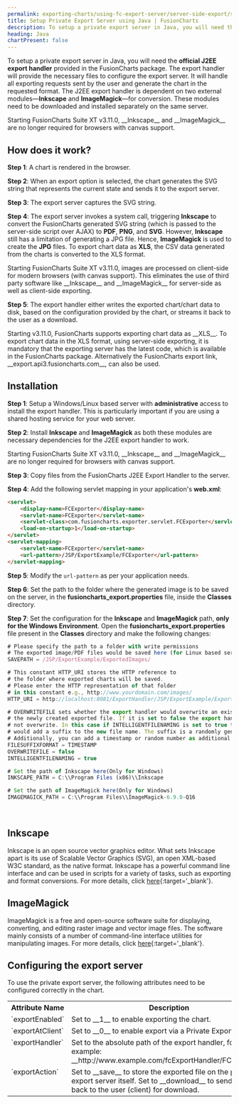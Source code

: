 ```yaml
---
permalink: exporting-charts/using-fc-export-server/server-side-export/setup-private-export-server-java.html
title: Setup Private Export Server using Java | FusionCharts
description: To setup a private export server in Java, you will need the official J2EE export handler provided in the FusionCharts package.
heading: Java
chartPresent: false
---
```


To setup a private export server in Java, you will need the __official J2EE export handler__ provided in the FusionCharts package. The export handler will provide the necessary files to configure the export server. It will handle all exporting requests sent by the user and generate the chart in the requested format. The J2EE export handler is dependent on two external modules—__Inkscape__ and __ImageMagick__—for conversion. These modules need to be downloaded and installed separately on the same server.

<p class="text-info"> Starting FusionCharts Suite XT v3.11.0, __Inkscape__ and __ImageMagick__ are no longer required for browsers with canvas support. </p>

## How does it work?

__Step 1__: A chart is rendered in the browser.

__Step 2__: When an export option is selected, the chart generates the SVG string that represents the current state and sends it to the export server.

__Step 3__: The export server captures the SVG string.

__Step 4__: The export server invokes a system call, triggering __Inkscape__ to convert the  FusionCharts generated SVG string (which is passed to the server-side script over AJAX) to __PDF__, __PNG__, and __SVG__. However, __Inkscape__ still has a limitation of generating a JPG file. Hence, __ImageMagick__ is used to create the __JPG__ files.
To export chart data as __XLS__, the CSV data generated from the charts is converted to the XLS format.

<p class="text-info"> Starting FusionCharts Suite XT v3.11.0, images are processed on client-side for modern browsers (with canvas support). This eliminates the use of third party software like __Inkscape__ and __ImageMagick__ for server-side as well as client-side exporting. </p>

__Step 5__: The export handler either writes the exported chart/chart data to disk, based on the configuration provided by the chart, or streams it back to the user as a download.

<p class="text-info"> Starting v3.11.0, FusionCharts supports exporting chart data as __XLS__. To export chart data in the XLS format, using server-side exporting, it is mandatory that the exporting server has the latest code, which is available in the FusionCharts package. Alternatively the FusionCharts export link, __export.api3.fusioncharts.com__, can also be used.  </p>

## Installation

__Step 1__: Setup a Windows/Linux based server with __administrative__ access to install the export handler. This is particularly important if you are using a shared hosting service for your web server.

__Step 2__: Install __Inkscape__ and __ImageMagick__ as both these modules are necessary dependencies for the J2EE export handler to work.

<p class="text-info"> Starting FusionCharts Suite XT v3.11.0, __Inkscape__ and __ImageMagick__ are no longer required for browsers with canvas support. </p>

__Step 3__: Copy files from the FusionCharts J2EE Export Handler to the server.

__Step 4__:  Add the following servlet mapping in your application's __web.xml__:<br/>
```html
<servlet>
    <display-name>FCExporter</display-name>
    <servlet-name>FCExporter</servlet-name>
    <servlet-class>com.fusioncharts.exporter.servlet.FCExporter</servlet-class>
    <load-on-startup>1</load-on-startup>
</servlet>
<servlet-mapping>
    <servlet-name>FCExporter</servlet-name>
    <url-pattern>/JSP/ExportExample/FCExporter</url-pattern>
</servlet-mapping>
```

__Step 5__: Modify the `url-pattern` as per your application needs.

__Step 6__: Set the path to the folder where the generated image is to be saved on the server, in the __fusioncharts_export.properties__ file, inside the __Classes__ directory.

__Step 7__: Set the configuration for the __Inkscape__ and __ImageMagick__ path, __only for the Windows Environment__.
Open the __fusioncharts_export.properties__ file present in the __Classes__ directory and make the following changes: <br/>

```javascript
# Please specify the path to a folder with write permissions
# The exported image/PDF files would be saved here (for Linux based server SAVEPATH should be changed to relative or absolute path accordingly)
SAVEPATH = /JSP/ExportExample/ExportedImages/

# This constant HTTP_URI stores the HTTP reference to
# the folder where exported charts will be saved.
# Please enter the HTTP representation of that folder
# in this constant e.g., http://www.yourdomain.com/images/
HTTP_URI = http://localhost:8081/ExportHandler/JSP/ExportExample/ExportedImages/

# OVERWRITEFILE sets whether the export handler would overwrite an existing file
# the newly created exported file. If it is set to false the export handler would
# not overwrite. In this case if INTELLIGENTFILENAMING is set to true the handler
# would add a suffix to the new file name. The suffix is a randomly generated UUID.
# Additionally, you can add a timestamp or random number as additional prefix.
FILESUFFIXFORMAT = TIMESTAMP
OVERWRITEFILE = false
INTELLIGENTFILENAMING = true

# Set the path of Inkscape here(Only for Windows)
INKSCAPE_PATH = C:\\Program Files (x86)\\Inkscape

# Set the path of ImageMagick here(Only for Windows)
IMAGEMAGICK_PATH = C:\\Program Files\\ImageMagick-6.9.0-Q16
```

<br>

## Inkscape

Inkscape is an open source vector graphics editor. What sets Inkscape apart is its use of Scalable Vector Graphics (SVG), an open XML-based W3C standard, as the native format. Inkscape has a powerful command line interface and can be used in scripts for a variety of tasks, such as exporting and format conversions. 
For more details, click [here](http://inkscape.org/doc/inkscape-man.html){:target='_blank'}.

## ImageMagick

ImageMagick is a free and open-source software suite for displaying, converting, and editing raster image and vector image files. The software mainly consists of a number of command-line interface utilities for manipulating images.
For more details, click [here](http://www.imagemagick.org/){:target='_blank'}.

## Configuring the export server

To use the private export server, the following attributes need to be configured correctly in the chart.

<table width="95%" border="0" class="table" cellpadding="2" cellspacing="0">
        <tr>
            <th width="25%" valign="top" class="header">Attribute Name</th>
            <th width="75%" valign="top" class="header">Description</th>
        </tr>
        <tr>
            <td valign="top" class="code">`exportEnabled`</td>
            <td valign="top" class="text">Set to __1__ to enable exporting the chart.</td>
        </tr>
        <tr>
            <td valign="top" class="code">`exportAtClient`</td>
            <td valign="top" class="text">Set to __0__ to enable export via a Private Export Server.</td>
        </tr>
        <tr>
            <td valign="top" class="code">`exportHandler`</td>
            <td valign="top" class="text">Set to the absolute path of the export handler, for example: __http://www.example.com/fcExportHandler/FCExporter__</td>
        </tr>
        <tr>
            <td valign="top" class="code">`exportAction`</td>
            <td valign="top" class="text">Set to __save__ to store the exported file on the private export server itself. Set to __download__ to send the file back to the user (client) for download.</td>
        </tr>
</table>